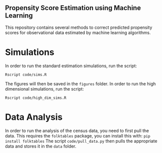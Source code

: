 ## Propensity Score Estimation using Machine Learning

This repository contains several methods to correct predicted propensity scores 
for observational data estimated by machine learning algorithms.

# Simulations

In order to run the standard estimation simulations, run the script:
```
Rscript code/sims.R
```
The figures will then be saved in the `figures` folder.
In order to run the high dimensional simulations, run the script:
```
Rscript code/high_dim_sims.R
```

# Data Analysis

In order to run the analysis of the census data, you need to first pull the data.
This requires the `folktables` package, you can install this with:
``
pip install folktables
``
The script `code/pull_data.py` then pulls the appropriate data and stores it in the 
`data` folder.
